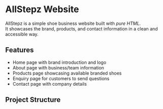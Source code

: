 # AllStepz Website

AllStepz is a simple shoe business website built with *pure HTML*.  
It showcases the brand, products, and contact information in a clean and accessible way.

## Features
- Home page with brand introduction and logo
- About page with business/team information
- Products page showcasing available branded shoes
- Enquiry page for customers to send questions
- Contact page with company details

## Project Structure